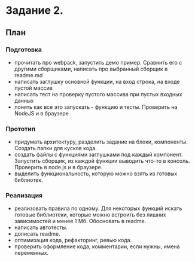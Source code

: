 # Задание 2.

## План

### Подготовка

* прочитать про webpack, запустить демо пример. Сравнить его с другими сборщиками, написать про выбранный сборщик в readme.md
* написать заглушку основной функции, на вход строка, на входе пустой массив
* написать тест на проверку пустого массива при пустых входных данных
* понять как все это запускать - функцию и тесты. Проверить на NodeJS и в браузере

### Прототип

* придумать архитектуру, разделить задание на блоки, компоненты. Создать папки для кусков кода.
* создать файлы с функциями заглушками под каждый компонент. Запустить сборщик, из каждой функции выводить что-то в консоль. Проверить в node.js и в браузере.
* выделить функциональность, которую можно взять из готовых библиотек.

### Реализация

* реализовать правила по одному. Для некоторых функций искать готовые библиотеки, которые можно встроить без лишних зависимостей и менее 1 Мб. Обосновать в readme.
* написать автотесты.
* дописать readme.
* оптимизация кода, рефакторинг, ревью кода.
* проверить оформление кода, комментарии, если нужны, имена переменных.

